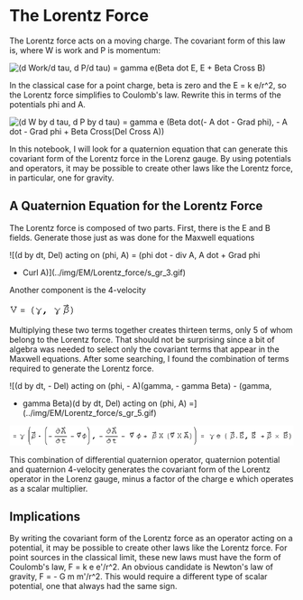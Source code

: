 #  The Lorentz Force

The Lorentz force acts on a moving charge.  The covariant form of this law is,
where W is work and P is momentum:

![\(d Work/d tau, d P/d tau\) = gamma e\(Beta dot E, E + Beta Cross
B\)](../img/EM/Lorentz_force/s_gr_1.gif)

In the classical case for a point charge, beta is zero and the E = k e/r^2, so
the Lorentz force simplifies to Coulomb's law.  Rewrite this in terms of the
potentials phi and A.

![\(d W by d tau, d P by d tau\) = gamma e \(Beta dot\(- A dot - Grad phi\), -
A dot - Grad phi + Beta Cross\(Del Cross
A\)\)](../img/EM/Lorentz_force/s_gr_2.gif)

In this notebook, I will look for a quaternion equation that can generate this
covariant form of the Lorentz force in the Lorenz gauge.  By using potentials
and operators, it may be possible to create other laws like the Lorentz force,
in particular, one for gravity.

##  A Quaternion Equation for the Lorentz Force

The Lorentz force is composed of two parts.  First, there is the E and B
fields.  Generate those just as was done for the Maxwell equations

![\(d by dt, Del\) acting on \(phi, A\) = \(phi dot - div A, A dot + Grad phi
+ Curl A\)](../img/EM/Lorentz_force/s_gr_3.gif)

Another component is the 4-velocity

![V = \(gamma, gamma Beta\)](../img/EM/Lorentz_force/s_gr_4.gif)

Multiplying these two terms together creates thirteen terms, only 5 of whom
belong to the Lorentz force.  That should not be surprising since a bit of
algebra was needed to select only the covariant terms that appear in the
Maxwell equations.  After some searching, I found the combination of terms
required to generate the Lorentz force.

![\(d by dt, - Del\) acting on \(phi, - A\)\(gamma, - gamma Beta\) - \(gamma,
- gamma Beta\)\(d by dt, Del\) acting on \(phi, A\)
=](../img/EM/Lorentz_force/s_gr_5.gif)

![](../img/EM/Lorentz_force/s_gr_6.gif)

This combination of differential quaternion operator, quaternion potential and
quaternion 4-velocity generates the covariant form of the Lorentz operator in
the Lorenz gauge, minus a factor of the charge e which operates as a scalar
multiplier.

##  Implications

By writing the covariant form of the Lorentz force as an operator acting on a
potential, it may be possible to create other laws like the Lorentz force.
For point sources in the classical limit, these new laws must have the form of
Coulomb's law, F = k e e'/r^2.  An obvious candidate is Newton's law of
gravity, F = - G m m'/r^2.  This would require a different type of scalar
potential, one that always had the same sign.

